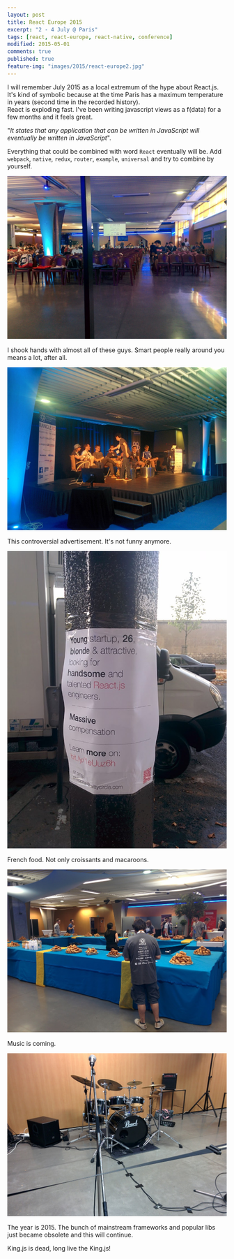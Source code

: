```yaml
---
layout: post
title: React Europe 2015
excerpt: "2 - 4 July @ Paris"
tags: [react, react-europe, react-native, conference]
modified: 2015-05-01
comments: true
published: true
feature-img: "images/2015/react-europe2.jpg"
---
```


I will remember July 2015 as a local extremum of the hype about React.js.
It's kind of symbolic because at the time Paris has a maximum temperature in years (second time in the recorded history).  
React is exploding fast. I've been writing javascript views as a f(data) for a few months and it feels great.

"_It states that any application that can be written in JavaScript will eventually be written in JavaScript_".

Everything that could be combined with word `React` eventually will be. Add `webpack`, `native`, `redux`, `router`, `example`, `universal` and try to combine by yourself.

![React Europe](/images/2015/react-europe0.jpg)

I shook hands with almost all of these guys. Smart people really around you means a lot, after all.

![React Europe](/images/2015/react-europe1.jpg)

This controversial advertisement. It's not funny anymore.

![React Europe](/images/2015/react-europe5.jpg)

French food. Not only croissants and macaroons.

![React Europe](/images/2015/react-europe3.jpg)

Music is coming.

![React Europe](/images/2015/react-europe4.jpg)

The year is 2015. The bunch of mainstream frameworks and popular libs just became obsolete and this will continue.

King.js is dead, long live the King.js!
